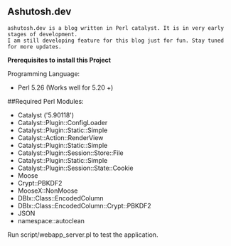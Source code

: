 ## Ashutosh.dev

    ashutosh.dev is a blog written in Perl catalyst. It is in very early stages of development. 
    I am still developing feature for this blog just for fun. Stay tuned for more updates.

**Prerequisites to install this Project**

Programming Language:
- Perl 5.26 (Works well for 5.20 +)


##Required Perl Modules:

- Catalyst ('5.90118')
- Catalyst::Plugin::ConfigLoader
- Catalyst::Plugin::Static::Simple
- Catalyst::Action::RenderView
- Catalyst::Plugin::Static::Simple
- Catalyst::Plugin::Session::Store::File
- Catalyst::Plugin::Static::Simple
- Catalyst::Plugin::Session::State::Cookie
- Moose
- Crypt::PBKDF2
- MooseX::NonMoose
- DBIx::Class::EncodedColumn
- DBIx::Class::EncodedColumn::Crypt::PBKDF2
- JSON
- namespace::autoclean


Run script/webapp_server.pl to test the application.
